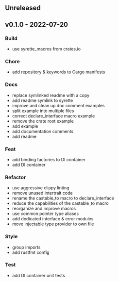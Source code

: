 ## Unreleased


## v0.1.0 - 2022-07-20
### Build
- use syrette_macros from crates.io

### Chore
- add repository & keywords to Cargo manifests

### Docs
- replace symlinked readme with a copy
- add readme symlink to syrette
- improve and clean up doc comment examples
- split example into multiple files
- correct declare_interface macro example
- remove the crate root example
- add example
- add documentation comments
- add readme

### Feat
- add binding factories to DI container
- add DI container

### Refactor
- use aggressive clippy linting
- remove unused intertrait code
- rename the castable_to macro to declare_interface
- reduce the capabilities of the castable_to macro
- reorganize and improve macros
- use common pointer type aliases
- add dedicated interface & error modules
- move injectable type provider to own file

### Style
- group imports
- add rustfmt config

### Test
- add DI container unit tests

